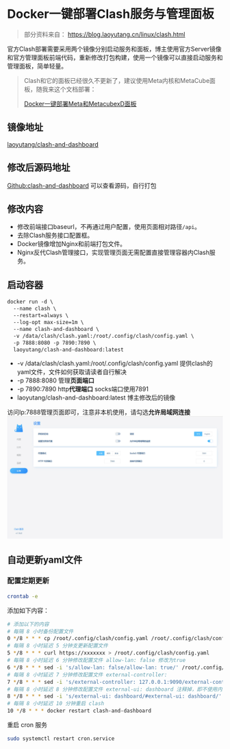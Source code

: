 # Docker一键部署Clash服务与管理面板

> 部分资料来自： https://blog.laoyutang.cn/linux/clash.html

官方Clash部署需要采用两个镜像分别启动服务和面板，博主使用官方Server镜像和官方管理面板前端代码，重新修改打包构建，使用一个镜像可以直接启动服务和管理面板，简单轻量。

>  Clash和它的面板已经很久不更新了，建议使用Meta内核和MetaCube面板，随我来这个文档部署：
>
>  [Docker一键部署Meta和MetacubexD面板](https://www.geekery.cn/note-book/VirtualPrivateNetwork/%E7%8B%AD%E4%B9%89VirtualPrivateNetwork/Docker%E4%B8%80%E9%94%AE%E9%83%A8%E7%BD%B2Meta%E5%92%8CMetacubexD%E9%9D%A2%E6%9D%BF.html)

## 镜像地址

[laoyutang/clash-and-dashboard](https://hub.docker.com/r/laoyutang/clash-and-dashboard)

## 修改后源码地址

[Github:clash-and-dashboard](https://github.com/LaoYutang/clash-and-dashboard)
可以查看源码，自行打包

## 修改内容

- 修改前端接口baseurl，不再通过用户配置，使用页面相对路径`/api`。
- 去除Clash服务接口配置框。
- Docker镜像增加Nginx和前端打包文件。
- Nginx反代Clash管理接口，实现管理页面无需配置直接管理容器内Clash服务。

## 启动容器



```
docker run -d \
  --name clash \
  --restart=always \
  --log-opt max-size=1m \
  --name clash-and-dashboard \
  -v /data/clash/clash.yaml:/root/.config/clash/config.yaml \
  -p 7888:8080 -p 7890:7890 \
  laoyutang/clash-and-dashboard:latest
```

- -v /data/clash/clash.yaml:/root/.config/clash/config.yaml 提供clash的yaml文件，文件如何获取请读者自行解决
- -p 7888:8080 管理**页面端口**
- -p 7890:7890 http**代理端口** socks端口使用7891
- laoyutang/clash-and-dashboard:latest 博主修改后的镜像

访问Ip:7888管理页面即可，注意非本机使用，请勾选**允许局域网连接**![管理版面预览](Docker一键部署Clash服务与管理面板.assets/156b7412eefd0609.jpg)

## 自动更新yaml文件

### 配置定期更新

```Bash
crontab -e
```

添加如下内容：

```Bash
# 添加以下的内容
# 每隔 8 小时备份配置文件
0 */8 * * * cp /root/.config/clash/config.yaml /root/.config/clash/config.yaml.bak
# 每隔 8 小时延迟 5 分钟支更新配置文件
5 */8 * * * curl https://xxxxxxx > /root/.config/clash/config.yaml
# 每隔 8 小时延迟 6 分钟修改配置文件 allow-lan: false 修改为true
6 */8 * * * sed -i 's/allow-lan: false/allow-lan: true/' /root/.config/clash/config.yaml
# 每隔 8 小时延迟 7 分钟修改配置文件 external-controller:
7 */8 * * * sed -i 's/external-controller: 127.0.0.1:9090/external-controller: 0.0.0.0:9090/' /root/.config/clash/config.yaml
# 每隔 8 小时延迟 8 分钟修改配置文件 external-ui: dashboard 注释掉，即不使用内置的dashboard，有的机场提供的配置文件没有这个配置，就不需要添加这行
8 */8 * * * sed -i 's/external-ui: dashboard/#external-ui: dashboard/' /root/.config/clash/config.yaml
# 每隔 8 小时延迟 10 分钟重启 clash
10 */8 * * * docker restart clash-and-dashboard
```

重启 cron 服务

```Bash
sudo systemctl restart cron.service
```